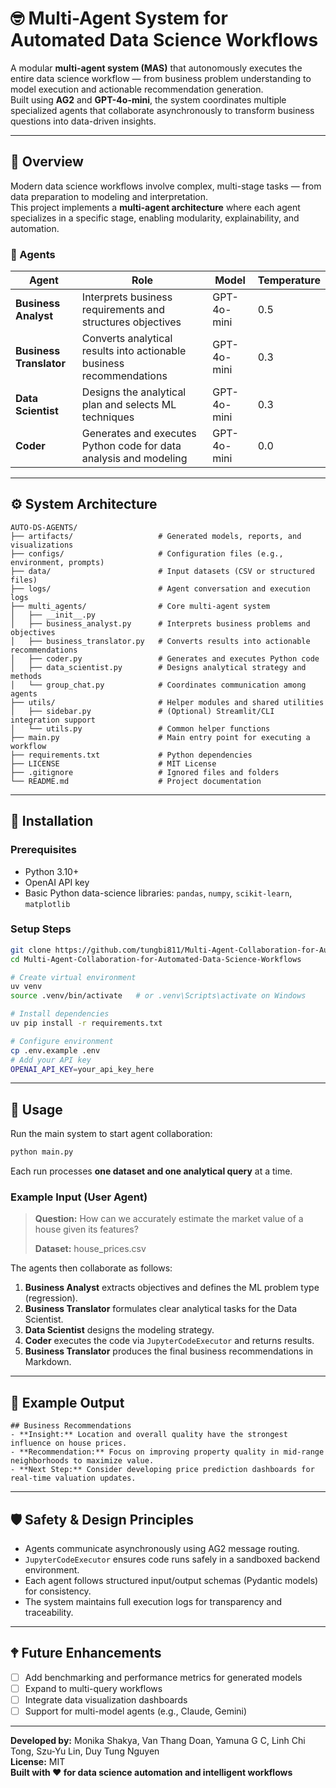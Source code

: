 # 🤓 Multi-Agent System for Automated Data Science Workflows

A modular **multi-agent system (MAS)** that autonomously executes the entire data science workflow — from business problem understanding to model execution and actionable recommendation generation.  
Built using **AG2** and **GPT-4o-mini**, the system coordinates multiple specialized agents that collaborate asynchronously to transform business questions into data-driven insights.

---

## 🚀 Overview

Modern data science workflows involve complex, multi-stage tasks — from data preparation to modeling and interpretation.  
This project implements a **multi-agent architecture** where each agent specializes in a specific stage, enabling modularity, explainability, and automation.

### 🔹 Agents
| Agent | Role | Model | Temperature |
|--------|------|--------|--------------|
| **Business Analyst** | Interprets business requirements and structures objectives | GPT-4o-mini | 0.5 |
| **Business Translator** | Converts analytical results into actionable business recommendations | GPT-4o-mini | 0.3 |
| **Data Scientist** | Designs the analytical plan and selects ML techniques | GPT-4o-mini | 0.3 |
| **Coder** | Generates and executes Python code for data analysis and modeling | GPT-4o-mini | 0.0 |

---

## ⚙️ System Architecture

```
AUTO-DS-AGENTS/
├── artifacts/                   # Generated models, reports, and visualizations
├── configs/                     # Configuration files (e.g., environment, prompts)
├── data/                        # Input datasets (CSV or structured files)
├── logs/                        # Agent conversation and execution logs
├── multi_agents/                # Core multi-agent system
│   ├── __init__.py
│   ├── business_analyst.py      # Interprets business problems and objectives
│   ├── business_translator.py   # Converts results into actionable recommendations
│   ├── coder.py                 # Generates and executes Python code
│   ├── data_scientist.py        # Designs analytical strategy and methods
│   └── group_chat.py            # Coordinates communication among agents
├── utils/                       # Helper modules and shared utilities
│   ├── sidebar.py               # (Optional) Streamlit/CLI integration support
│   └── utils.py                 # Common helper functions
├── main.py                      # Main entry point for executing a workflow
├── requirements.txt             # Python dependencies
├── LICENSE                      # MIT License
├── .gitignore                   # Ignored files and folders
└── README.md                    # Project documentation

```

---

## 🔧 Installation

### Prerequisites
- Python 3.10+
- OpenAI API key
- Basic Python data-science libraries: `pandas`, `numpy`, `scikit-learn`, `matplotlib`

### Setup Steps

```bash
git clone https://github.com/tungbi811/Multi-Agent-Collaboration-for-Automated-Data-Science-Workflows.git
cd Multi-Agent-Collaboration-for-Automated-Data-Science-Workflows

# Create virtual environment
uv venv
source .venv/bin/activate   # or .venv\Scripts\activate on Windows

# Install dependencies
uv pip install -r requirements.txt

# Configure environment
cp .env.example .env
# Add your API key
OPENAI_API_KEY=your_api_key_here
```

---

## 🎯 Usage

Run the main system to start agent collaboration:

```bash
python main.py
```

Each run processes **one dataset and one analytical query** at a time.

### Example Input (User Agent)

> **Question:** How can we accurately estimate the market value of a house given its features?
>
> **Dataset:** house_prices.csv

The agents then collaborate as follows:
1. **Business Analyst** extracts objectives and defines the ML problem type (regression).
2. **Business Translator** formulates clear analytical tasks for the Data Scientist.
3. **Data Scientist** designs the modeling strategy.
4. **Coder** executes the code via `JupyterCodeExecutor` and returns results.
5. **Business Translator** produces the final business recommendations in Markdown.

---

## 🔬 Example Output

```
## Business Recommendations
- **Insight:** Location and overall quality have the strongest influence on house prices.
- **Recommendation:** Focus on improving property quality in mid-range neighborhoods to maximize value.
- **Next Step:** Consider developing price prediction dashboards for real-time valuation updates.
```

---

## 🛡️ Safety & Design Principles

- Agents communicate asynchronously using AG2 message routing.
- `JupyterCodeExecutor` ensures code runs safely in a sandboxed backend environment.
- Each agent follows structured input/output schemas (Pydantic models) for consistency.
- The system maintains full execution logs for transparency and traceability.

---

## 🕈️ Future Enhancements

- [ ] Add benchmarking and performance metrics for generated models
- [ ] Expand to multi-query workflows
- [ ] Integrate data visualization dashboards
- [ ] Support for multi-model agents (e.g., Claude, Gemini)

---

**Developed by:** Monika Shakya, Van Thang Doan, Yamuna G C, Linh Chi Tong, Szu-Yu Lin, Duy Tung Nguyen  
**License:** MIT  
**Built with ❤️ for data science automation and intelligent workflows**
